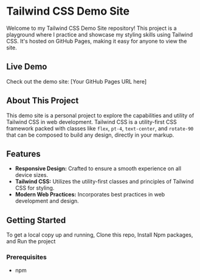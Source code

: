 # Tailwind CSS Demo Site

Welcome to my Tailwind CSS Demo Site repository! This project is a playground where I practice and showcase my styling skills using Tailwind CSS. It's hosted on GitHub Pages, making it easy for anyone to view the site.

## Live Demo

Check out the demo site: [Your GitHub Pages URL here]

## About This Project

This demo site is a personal project to explore the capabilities and utility of Tailwind CSS in web development. Tailwind CSS is a utility-first CSS framework packed with classes like `flex`, `pt-4`, `text-center`, and `rotate-90` that can be composed to build any design, directly in your markup.

## Features

- **Responsive Design:** Crafted to ensure a smooth experience on all device sizes.
- **Tailwind CSS:** Utilizes the utility-first classes and principles of Tailwind CSS for styling.
- **Modern Web Practices:** Incorporates best practices in web development and design.

## Getting Started

To get a local copy up and running, Clone this repo, Install Npm packages, and Run the project

### Prerequisites

- npm

